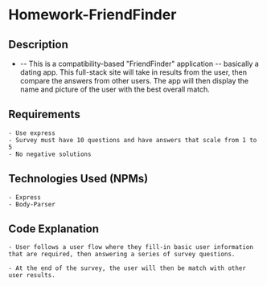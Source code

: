 # Homework-FriendFinder

## Description

-  -- This is a compatibility-based "FriendFinder" application -- basically a dating app. This full-stack site will take in results from the user, then compare the answers from other users. The app will then display the name and picture of the user with the best overall match.

## Requirements

    - Use express
    - Survey must have 10 questions and have answers that scale from 1 to 5
    - No negative solutions

## Technologies Used (NPMs)

    - Express
    - Body-Parser

## Code Explanation

    - User follows a user flow where they fill-in basic user information that are required, then answering a series of survey questions. 

    - At the end of the survey, the user will then be match with other user results.
